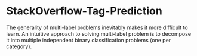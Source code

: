 # StackOverflow-Tag-Prediction
The generality of multi-label problems inevitably makes it more difficult to learn. An intuitive approach to solving multi-label problem is to decompose it into multiple independent binary classification problems (one per category).
